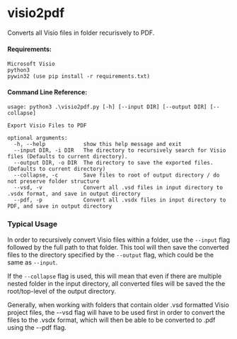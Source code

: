 # visio2pdf

Converts all Visio files in folder recurisvely to PDF.

#### Requirements:
```
Microsoft Visio
python3
pywin32 (use pip install -r requirements.txt)
```

#### Command Line Reference:

```
usage: python3 .\visio2pdf.py [-h] [--input DIR] [--output DIR] [--collapse]

Export Visio Files to PDF

optional arguments:
  -h, --help            show this help message and exit
  --input DIR, -i DIR   The directory to recursively search for Visio files (Defaults to current directory).
  --output DIR, -o DIR  The directory to save the exported files. (Defaults to current directory)
  --collapse, -c        Save files to root of output directory / do not preserve folder structure
  --vsd, -v             Convert all .vsd files in input directory to .vsdx format, and save in output directory
  --pdf, -p             Convert all .vsdx files in input directory to PDF, and save in output directory
```

### Typical Usage

In order to recursively convert Visio files within a folder, use the
`--input` flag followed by the full path to that folder. This tool
will then save the converted files to the directory specified by the
`--output` flag, which could be the same as `--input`.

If the `--collapse` flag is used, this will mean that even if there
are multiple nested folder in the input directory, all converted files
will be saved the the root/top-level of the output directory.

Generally, when working with folders that contain older .vsd formatted
Visio project files, the --vsd flag will have to be used first in
order to convert the files to the .vsdx format, which will then be
able to be converted to .pdf using the --pdf flag.
